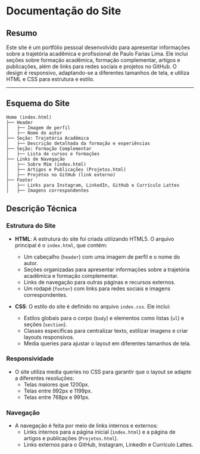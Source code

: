 # Documentação do Site

## Resumo
Este site é um portfólio pessoal desenvolvido para apresentar informações sobre a trajetória acadêmica e profissional de Paulo Farias Lima. Ele inclui seções sobre formação acadêmica, formação complementar, artigos e publicações, além de links para redes sociais e projetos no GitHub. O design é responsivo, adaptando-se a diferentes tamanhos de tela, e utiliza HTML e CSS para estrutura e estilo.

---

## Esquema do Site
```plaintext
Home (index.html)
├── Header
│   ├── Imagem de perfil
│   ├── Nome do autor
├── Seção: Trajetória Acadêmica
│   ├── Descrição detalhada da formação e experiências
├── Seção: Formação Complementar
│   ├── Lista de cursos e formações
├── Links de Navegação
│   ├── Sobre Mim (index.html)
│   ├── Artigos e Publicações (Projetos.html)
│   ├── Projetos no GitHub (link externo)
├── Footer
│   ├── Links para Instagram, LinkedIn, GitHub e Currículo Lattes
│   ├── Imagens correspondentes
```

## Descrição Técnica

### Estrutura do Site
- **HTML**: A estrutura do site foi criada utilizando HTML5. O arquivo principal é o `index.html`, que contém:
  - Um cabeçalho (`header`) com uma imagem de perfil e o nome do autor.
  - Seções organizadas para apresentar informações sobre a trajetória acadêmica e formação complementar.
  - Links de navegação para outras páginas e recursos externos.
  - Um rodapé (`footer`) com links para redes sociais e imagens correspondentes.

- **CSS**: O estilo do site é definido no arquivo `index.css`. Ele inclui:
  - Estilos globais para o corpo (`body`) e elementos como listas (`ul`) e seções (`section`).
  - Classes específicas para centralizar texto, estilizar imagens e criar layouts responsivos.
  - Media queries para ajustar o layout em diferentes tamanhos de tela.

### Responsividade
- O site utiliza media queries no CSS para garantir que o layout se adapte a diferentes resoluções:
  - Telas maiores que 1200px.
  - Telas entre 992px e 1199px.
  - Telas entre 768px e 991px.

### Navegação
- A navegação é feita por meio de links internos e externos:
  - Links internos para a página inicial (`index.html`) e a página de artigos e publicações (`Projetos.html`).
  - Links externos para o GitHub, Instagram, LinkedIn e Currículo Lattes.


